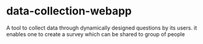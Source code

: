 # data-collection-webapp
A tool to collect data through dynamically designed questions by its users.
it enables one to create a survey which can be shared to group of people
